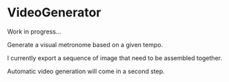 # VideoGenerator

Work in progress...

Generate a visual metronome based on a given tempo.

I currently export a sequence of image that need to be assembled together.

Automatic video generation will come in a second step.
